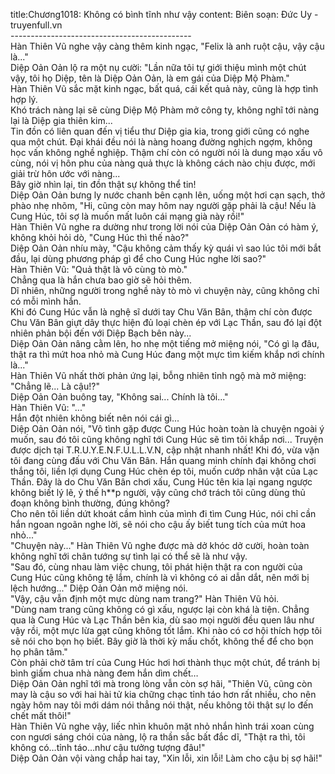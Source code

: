 title:Chương1018: Không có bình tĩnh như vậy
content:
Biên soạn: Đức Uy - truyenfull.vn<br>---------------------------------------------<br>Hàn Thiên Vũ nghe vậy càng thêm kinh ngạc, "Felix là anh ruột cậu, vậy cậu là..."<br>Diệp Oản Oản lộ ra một nụ cười: "Lần nữa tôi tự giới thiệu mình một chút vậy, tôi họ Diệp, tên là Diệp Oản Oản, là em gái của Diệp Mộ Phàm."<br>Hàn Thiên Vũ sắc mặt kinh ngạc, bất quá, cái kết quả này, cũng là hợp tình hợp lý.<br>Khó trách nàng lại sẽ cùng Diệp Mộ Phàm mở công ty, không nghĩ tới nàng lại là Diệp gia thiên kim...<br>Tin đồn có liên quan đến vị tiểu thư Diệp gia kia, trong giới cũng có nghe qua một chút. Đại khái đều nói là nàng hoang đường nghịch ngợm, không học vấn không nghề nghiệp. Thậm chí còn có người nói là dung mạo xấu vô cùng, nói vị hôn phu của nàng quả thực là không cách nào chịu được, mới giải trừ hôn ước với nàng...<br>Bây giờ nhìn lại, tin đồn thật sự không thể tin!<br>Diệp Oản Oản bưng ly nước chanh bên cạnh lên, uống một hơi cạn sạch, thở phào nhẹ nhõm, "Hi, cũng còn may hôm nay người gặp phải là cậu! Nếu là Cung Húc, tôi sợ là muốn mất luôn cái mạng già này rồi!"<br>Hàn Thiên Vũ nghe ra dường như trong lời nói của Diệp Oản Oản có hàm ý, không khỏi hỏi dò, "Cung Húc thì thế nào?"<br>Diệp Oản Oản nhíu mày, "Cậu không cảm thấy kỳ quái vì sao lúc tôi mới bắt đầu, lại dùng phương pháp gì để cho Cung Húc nghe lời sao?"<br>Hàn Thiên Vũ: "Quả thật là vô cùng tò mò."<br>Chẳng qua là hắn chưa bao giờ sẽ hỏi thêm.<br>Dĩ nhiên, những người trong nghề này tò mò vì chuyện này, cũng không chỉ có mỗi mình hắn.<br>Khi đó Cung Húc vẫn là nghệ sĩ dưới tay Chu Văn Bân, thậm chí còn được Chu Văn Bân giựt dây thực hiện đủ loại chèn ép với Lạc Thần, sau đó lại đột nhiên phản bội đến với Diệp Bạch bên này...<br>Diệp Oản Oản nâng cằm lên, ho nhẹ một tiếng mở miệng nói, "Có gì lạ đâu, thật ra thì mứt hoa nhỏ mà Cung Húc đang một mực tìm kiếm khắp nơi chính là..."<br>Hàn Thiên Vũ nhất thời phản ứng lại, bỗng nhiên tỉnh ngộ mà mở miệng: "Chẳng lẽ... Là cậu!?"<br>Diệp Oản Oản buông tay, "Không sai... Chính là tôi..."<br>Hàn Thiên Vũ: "..."<br>Hắn đột nhiên không biết nên nói cái gì...<br>Diệp Oản Oản nói, "Vô tình gặp được Cung Húc hoàn toàn là chuyện ngoài ý muốn, sau đó tôi cũng không nghĩ tới Cung Húc sẽ tìm tôi khắp nơi... Truyện được dịch tại T.R.U.Y.E.N.F.U.L.L.V.N, cập nhật nhanh nhất! Khi đó, vừa vặn tôi đang cùng đấu với Chu Văn Bân. Hắn quang minh chính đại không chơi thắng tôi, liền lợi dụng Cung Húc chèn ép tôi, muốn cướp nhân vật của Lạc Thần. Đây là do Chu Văn Bân chơi xấu, Cung Húc tên kia lại ngang ngược không biết lý lẽ, ỷ thế h**p người, vậy cũng chớ trách tôi cũng dùng thủ đoạn không bình thường, đúng không?<br>Cho nên tôi liền dứt khoát cầm hình của mình đi tìm Cung Húc, nói chỉ cần hắn ngoan ngoãn nghe lời, sẽ nói cho cậu ấy biết tung tích của mứt hoa nhỏ..."<br>"Chuyện này..." Hàn Thiên Vũ nghe được mà dở khóc dở cười, hoàn toàn không nghĩ tới chân tướng sự tình lại có thể sẽ là như vậy.<br>"Sau đó, cùng nhau làm việc chung, tôi phát hiện thật ra con người của Cung Húc cũng không tệ lắm, chính là vì không có ai dẫn dắt, nên mới bị lệch hướng..." Diệp Oản Oản mở miệng nói.<br>"Vậy, cậu vẫn định một mực dùng nam trang?" Hàn Thiên Vũ hỏi.<br>"Dùng nam trang cũng không có gì xấu, ngược lại còn khá là tiện. Chẳng qua là Cung Húc và Lạc Thần bên kia, dù sao mọi người đều quen lâu như vậy rồi, một mực lừa gạt cũng không tốt lắm. Khi nào có cơ hội thích hợp tôi sẽ nói cho bọn họ biết. Bây giờ là thời kỳ mấu chốt, không thể để cho bọn họ phân tâm."<br>Còn phải chờ tâm trí của Cung Húc hơi hơi thành thục một chút, để tránh bị bình giấm chua nhà nàng đem hắn dìm chết…<br>Diệp Oản Oản nghĩ tới mà trong lòng vẫn còn sợ hãi, "Thiên Vũ, cũng còn may là cậu so với hai hài tử kia chững chạc tỉnh táo hơn rất nhiều, cho nên ngày hôm nay tôi mới dám nói thẳng nói thật, nếu không tôi thật sự lo đến chết mất thôi!"<br>Hàn Thiên Vũ nghe vậy, liếc nhìn khuôn mặt nhỏ nhắn hình trái xoan cùng con ngươi sáng chói của nàng, lộ ra thần sắc bất đắc dĩ, "Thật ra thì, tôi không có…tỉnh táo…như cậu tưởng tượng đâu!"<br>Diệp Oản Oản vội vàng chắp hai tay, "Xin lỗi, xin lỗi! Làm cho cậu bị sợ hãi!"